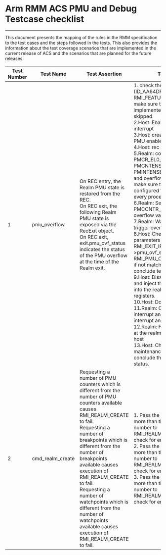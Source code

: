 # Arm RMM ACS PMU and Debug Testcase checklist
-----------------------------------------------------

This document presents the mapping of the rules in the RMM specification to the
test cases and the steps followed in the tests. This also provides the information
about the test coverage scenarios that are implemented in the current release of
ACS and the scenarios that are planned for the future releases.


| Test Number | Test Name             | Test Assertion                                                                                                                                                                                                                                                                                                                                                                                                                                                                                                                                 | Test Steps                                                                                                                                                                                                                                                                                                                                                                                                                                                                                                                                                                                                                                                                                                                                                                                                                                                                                                                                                                               | Validated by ACS |
| ----------- | --------------------- | ---------------------------------------------------------------------------------------------------------------------------------------------------------------------------------------------------------------------------------------------------------------------------------------------------------------------------------------------------------------------------------------------------------------------------------------------------------------------------------------------------------------------------------------------- | ---------------------------------------------------------------------------------------------------------------------------------------------------------------------------------------------------------------------------------------------------------------------------------------------------------------------------------------------------------------------------------------------------------------------------------------------------------------------------------------------------------------------------------------------------------------------------------------------------------------------------------------------------------------------------------------------------------------------------------------------------------------------------------------------------------------------------------------------------------------------------------------------------------------------------------------------------------------------------------------- | ---------------- |
| 1           | pmu_overflow | On REC entry, the Realm PMU state is restored from the REC.<br>On REC exit, the following Realm PMU state is exposed via the RecExit object.<br>On REC exit, exit.pmu_ovf_status indicates the status of the PMU overflow at the time of the Realm exit.    | 1. check the ID Register (ID_AA64DFR0_EL1) and RMI_FEATURE outputs and make sure that FEAT_PMU is implemented, if not test is skipped.<br>2.Host: Enable the PMU interrupt<br>3.Host: create the realm with PMU enable flag<br>4.Host: rec enter to realm<br>5.Realm: configure the PMCR_EL0, PMCCNTR_EL0, PMCNTENSET_EL0, PMINTENSET_EL1 for overflow and overflow interrupt trigger, make sure that counter is configured to increment on every processor clock cycle <br>6.Realm: Set the PMCCNTR_EL0 to near overflow value ( ex : ~(0xF))<br>7.Realm: Wait for some time to trigger overflow interrupt<br>8.Host: Check rec exit parameters exit_reason == RMI_EXIT_IRQ and rec_exit->pmu_ovf_status == RMI_PMU_OVERFLOW_ACTIVE, if not matching rec exit params conclude test fails.<br>9.Host: Disable PMU interrupt and inject the virtual interrupt into the realm using gic list registers.<br>10.Host: Do the rec enter<br>11.Realm: Check for PMU interrupt and handle the interrupt and does EOI<br>12.Realm: Finish the test case at the realm and return to the host<br>13.Host: Check for no pending maintenance interrupt and conclude the test case final status.                                                                                                                                                                                                                                                                                                                                                                                                                                                                                                                                                                                                                                                    | Yes              |
| 2           | cmd_realm_create | Requesting a number of PMU counters which is different from the number of PMU counters available causes RMI_REALM_CREATE to fail.<br>Requesting a number of breakpoints which is different from the number of breakpoints available causes execution of RMI_REALM_CREATE to fail.<br>Requesting a number of watchpoints which is different from the number of watchpoints available causes execution of RMI_REALM_CREATE to fail.  | 1. Pass the PMU counters more than the supported number to RMI_REALM_CREATE ABI and check for error status code. <br>2. Pass the breakpoints count more than the supported number to RMI_REALM_CREATE ABI and check for error status code. <br>3. Pass the watchpoints count more than the supported number to RMI_REALM_CREATE ABI and check for error status code.<br>                                                                                                                                                                                                                                                                                                                                                                                                                                                                                                                                                                                                                                                   | Yes              |

